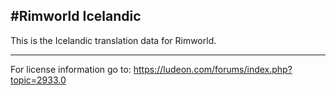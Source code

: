 #Rimworld Icelandic
---
This is the Icelandic translation data for Rimworld.

---
For license information go to: https://ludeon.com/forums/index.php?topic=2933.0